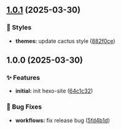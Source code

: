 

## [1.0.1](https://github.com/soppylzz/soppy-ie/compare/v1.0.0...v1.0.1) (2025-03-30)


### 💄 Styles

* **themes:** update cactus style ([882f0ce](https://github.com/soppylzz/soppy-ie/commit/882f0ce37c2b4a4c35c4484459849b671ca51f3e))

## 1.0.0 (2025-03-30)


### ✨ Features

* **initial:** init hexo-site ([64c1c32](https://github.com/soppylzz/soppy-ie/commit/64c1c32d494b1bef0e440fdf98a1f1d8d61b38b6))


### 🐛 Bug Fixes

* **workflows:** fix release bug ([5fd4b1d](https://github.com/soppylzz/soppy-ie/commit/5fd4b1d12a9b768911e1374b9a207aafea6f07ed))
